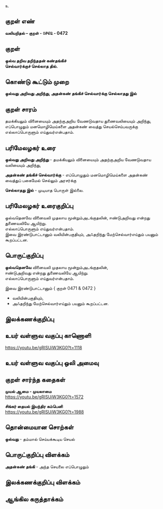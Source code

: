 உ

## குறள் எண் 

**வலியறிதல்  – குறள் - ௦௪௭௨ - 0472**  

## குறள் 

**ஒல்வ தறிவ தறிந்ததன் கண்தங்கிச்  
செல்வார்க்குச் செல்லாத தில்.**

## கொண்டு கூட்டும் முறை

**ஒல்வது அறிவது அறிந்து, அதன்கண் தங்கிச் செல்வார்க்கு செல்லாதது இல்** 

## குறள் சாரம் 

தமக்கியலும் வினையையும் அதற்குஅறிய வேணடுவதாய துணைவலியையும் அறிந்து,  
எப்பொழுதும் மனமொழிமெய்களை அதன்கண் வைத்து செயல்செய்பவருக்கு   
எல்லாப்பொருளும் எய்துவர்என்பதாம்.   

## பரிமேலழகர் உரை

**ஒல்வது அறிவது அறிந்து** - தமக்கியலும் வினையையும் அதற்குஅறிய வேணடுவதாய வலியையும் அறிந்து,  

**அதன்கண் தங்கிச் செல்வார்க்கு** - எப்பொழுதும் மனமொழிமெய்களை அதன்கண் வைத்துப் பகைமேல் செல்லும் அரசர்க்கு  

**செல்லாதது இல்** - முடியாத பொருள் இல்லை. 

## பரிமேலழகர் உரைகுறிப்பு   

ஒல்வதெனவே வினைவலி முதலாய மூன்றும்அடங்குதலின், ஈண்டுஅறிவது என்றது துணைவலியே ஆயிற்று.  
எல்லாப்பொருளும் எய்துவர்என்பதாம்.  
இவை இரண்டுபாட்டானும் வலியின்பகுதியும், அஃதறிந்து மேற்செல்வார்எய்தும் பயனும் கூறப்பட்டன.    

## பொருட்குறிப்பு 

**ஒல்வதெனவே** வினைவலி முதலாய மூன்றும்அடங்குதலின்,  
ஈண்டுஅறிவது என்றது துணைவலியே ஆயிற்று.  
எல்லாப்பொருளும் எய்துவர்என்பதாம்.  

இவை இரண்டுபாட்டானும் { குறள் 0471 & 0472 }  
* வலியின்பகுதியும்,  
* அஃதறிந்து மேற்செல்வார்எய்தும் பயனும் கூறப்பட்டன.    

## இலக்கணக்குறிப்பு  


## உயர் வள்ளுவ வகுப்பு காணொளி

https://youtu.be/gRISUiW3KG0?t=1118

## உயர் வள்ளுவ வகுப்பு ஒலி அமைவு 

 
## குறள் சார்ந்த கதைகள் 

**முயல் ஆமை - முயலாமை**  
https://youtu.be/gRISUiW3KG0?t=1572

**சிங்கர் தையல் இயந்திர கம்பெனி**  
https://youtu.be/gRISUiW3KG0?t=1988

## தொன்மையான சொற்கள்

**ஒல்வது** - தம்மால் செய்யக்கூடிய செயல்   

## பொருட்குறிப்பு விளக்கம்

**அதன்கண் தங்கி** - அந்த செயலை எப்பொழுதும்   

## இலக்கணக்குறிப்பு விளக்கம்


## ஆங்கில கருத்தாக்கம் 


